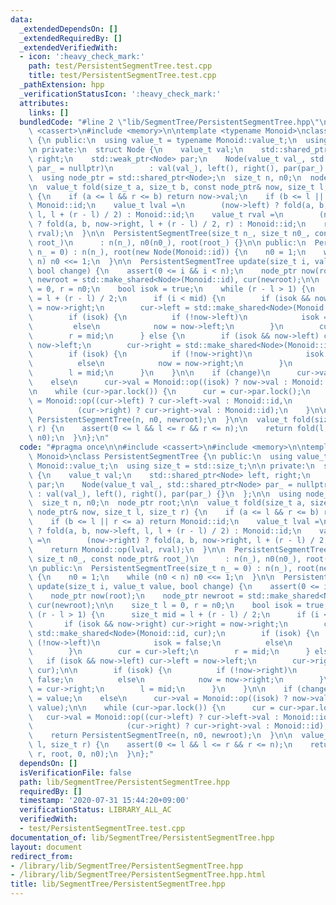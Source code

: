 ```yaml
---
data:
  _extendedDependsOn: []
  _extendedRequiredBy: []
  _extendedVerifiedWith:
  - icon: ':heavy_check_mark:'
    path: test/PersistentSegmentTree.test.cpp
    title: test/PersistentSegmentTree.test.cpp
  _pathExtension: hpp
  _verificationStatusIcon: ':heavy_check_mark:'
  attributes:
    links: []
  bundledCode: "#line 2 \"lib/SegmentTree/PersistentSegmentTree.hpp\"\n\n#include\
    \ <cassert>\n#include <memory>\n\ntemplate <typename Monoid>\nclass PersistentSegmentTree\
    \ {\n public:\n  using value_t = typename Monoid::value_t;\n  using size_t = std::size_t;\n\
    \n private:\n  struct Node {\n    value_t val;\n    std::shared_ptr<Node> left,\
    \ right;\n    std::weak_ptr<Node> par;\n    Node(value_t val_, std::shared_ptr<Node>\
    \ par_ = nullptr)\n        : val(val_), left(), right(), par(par_) {}\n  };\n\n\
    \  using node_ptr = std::shared_ptr<Node>;\n  size_t n, n0;\n  node_ptr root;\n\
    \n  value_t fold(size_t a, size_t b, const node_ptr& now, size_t l, size_t r)\
    \ {\n    if (a <= l && r <= b) return now->val;\n    if (b <= l || r <= a) return\
    \ Monoid::id;\n    value_t lval =\n        (now->left) ? fold(a, b, now->left,\
    \ l, l + (r - l) / 2) : Monoid::id;\n    value_t rval =\n        (now->right)\
    \ ? fold(a, b, now->right, l + (r - l) / 2, r) : Monoid::id;\n    return Monoid::op(lval,\
    \ rval);\n  }\n\n  PersistentSegmentTree(size_t n_, size_t n0_, const node_ptr&\
    \ root_)\n      : n(n_), n0(n0_), root(root_) {}\n\n public:\n  PersistentSegmentTree(size_t\
    \ n_ = 0) : n(n_), root(new Node(Monoid::id)) {\n    n0 = 1;\n    while (n0 <\
    \ n) n0 <<= 1;\n  }\n\n  PersistentSegmentTree update(size_t i, value_t value,\
    \ bool change) {\n    assert(0 <= i && i < n);\n    node_ptr now(root);\n    node_ptr\
    \ newroot = std::make_shared<Node>(Monoid::id), cur(newroot);\n\n    size_t l\
    \ = 0, r = n0;\n    bool isok = true;\n    while (r - l > 1) {\n      size_t mid\
    \ = l + (r - l) / 2;\n      if (i < mid) {\n        if (isok && now->right) cur->right\
    \ = now->right;\n        cur->left = std::make_shared<Node>(Monoid::id, cur);\n\
    \        if (isok) {\n          if (!now->left)\n            isok = false;\n \
    \         else\n            now = now->left;\n        }\n        cur = cur->left;\n\
    \        r = mid;\n      } else {\n        if (isok && now->left) cur->left =\
    \ now->left;\n        cur->right = std::make_shared<Node>(Monoid::id, cur);\n\n\
    \        if (isok) {\n          if (!now->right)\n            isok = false;\n\
    \          else\n            now = now->right;\n        }\n        cur = cur->right;\n\
    \        l = mid;\n      }\n    }\n\n    if (change)\n      cur->val = value;\n\
    \    else\n      cur->val = Monoid::op((isok) ? now->val : Monoid::id, value);\n\
    \n    while (cur->par.lock()) {\n      cur = cur->par.lock();\n      cur->val\
    \ = Monoid::op((cur->left) ? cur->left->val : Monoid::id,\n                  \
    \          (cur->right) ? cur->right->val : Monoid::id);\n    }\n\n    return\
    \ PersistentSegmentTree(n, n0, newroot);\n  }\n\n  value_t fold(size_t l, size_t\
    \ r) {\n    assert(0 <= l && l <= r && r <= n);\n    return fold(l, r, root, 0,\
    \ n0);\n  }\n};\n"
  code: "#pragma once\n\n#include <cassert>\n#include <memory>\n\ntemplate <typename\
    \ Monoid>\nclass PersistentSegmentTree {\n public:\n  using value_t = typename\
    \ Monoid::value_t;\n  using size_t = std::size_t;\n\n private:\n  struct Node\
    \ {\n    value_t val;\n    std::shared_ptr<Node> left, right;\n    std::weak_ptr<Node>\
    \ par;\n    Node(value_t val_, std::shared_ptr<Node> par_ = nullptr)\n       \
    \ : val(val_), left(), right(), par(par_) {}\n  };\n\n  using node_ptr = std::shared_ptr<Node>;\n\
    \  size_t n, n0;\n  node_ptr root;\n\n  value_t fold(size_t a, size_t b, const\
    \ node_ptr& now, size_t l, size_t r) {\n    if (a <= l && r <= b) return now->val;\n\
    \    if (b <= l || r <= a) return Monoid::id;\n    value_t lval =\n        (now->left)\
    \ ? fold(a, b, now->left, l, l + (r - l) / 2) : Monoid::id;\n    value_t rval\
    \ =\n        (now->right) ? fold(a, b, now->right, l + (r - l) / 2, r) : Monoid::id;\n\
    \    return Monoid::op(lval, rval);\n  }\n\n  PersistentSegmentTree(size_t n_,\
    \ size_t n0_, const node_ptr& root_)\n      : n(n_), n0(n0_), root(root_) {}\n\
    \n public:\n  PersistentSegmentTree(size_t n_ = 0) : n(n_), root(new Node(Monoid::id))\
    \ {\n    n0 = 1;\n    while (n0 < n) n0 <<= 1;\n  }\n\n  PersistentSegmentTree\
    \ update(size_t i, value_t value, bool change) {\n    assert(0 <= i && i < n);\n\
    \    node_ptr now(root);\n    node_ptr newroot = std::make_shared<Node>(Monoid::id),\
    \ cur(newroot);\n\n    size_t l = 0, r = n0;\n    bool isok = true;\n    while\
    \ (r - l > 1) {\n      size_t mid = l + (r - l) / 2;\n      if (i < mid) {\n \
    \       if (isok && now->right) cur->right = now->right;\n        cur->left =\
    \ std::make_shared<Node>(Monoid::id, cur);\n        if (isok) {\n          if\
    \ (!now->left)\n            isok = false;\n          else\n            now = now->left;\n\
    \        }\n        cur = cur->left;\n        r = mid;\n      } else {\n     \
    \   if (isok && now->left) cur->left = now->left;\n        cur->right = std::make_shared<Node>(Monoid::id,\
    \ cur);\n\n        if (isok) {\n          if (!now->right)\n            isok =\
    \ false;\n          else\n            now = now->right;\n        }\n        cur\
    \ = cur->right;\n        l = mid;\n      }\n    }\n\n    if (change)\n      cur->val\
    \ = value;\n    else\n      cur->val = Monoid::op((isok) ? now->val : Monoid::id,\
    \ value);\n\n    while (cur->par.lock()) {\n      cur = cur->par.lock();\n   \
    \   cur->val = Monoid::op((cur->left) ? cur->left->val : Monoid::id,\n       \
    \                     (cur->right) ? cur->right->val : Monoid::id);\n    }\n\n\
    \    return PersistentSegmentTree(n, n0, newroot);\n  }\n\n  value_t fold(size_t\
    \ l, size_t r) {\n    assert(0 <= l && l <= r && r <= n);\n    return fold(l,\
    \ r, root, 0, n0);\n  }\n};"
  dependsOn: []
  isVerificationFile: false
  path: lib/SegmentTree/PersistentSegmentTree.hpp
  requiredBy: []
  timestamp: '2020-07-31 15:44:20+09:00'
  verificationStatus: LIBRARY_ALL_AC
  verifiedWith:
  - test/PersistentSegmentTree.test.cpp
documentation_of: lib/SegmentTree/PersistentSegmentTree.hpp
layout: document
redirect_from:
- /library/lib/SegmentTree/PersistentSegmentTree.hpp
- /library/lib/SegmentTree/PersistentSegmentTree.hpp.html
title: lib/SegmentTree/PersistentSegmentTree.hpp
---
```

